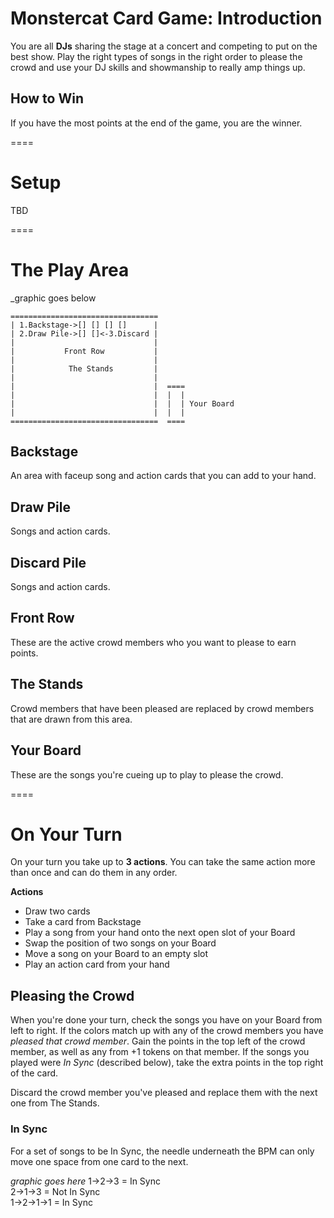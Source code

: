 # Monstercat Card Game: Introduction
You are all **DJs** sharing the stage at a concert and competing to put on the best show. Play the right types of songs in the right order to please the crowd and use your DJ skills and showmanship to really amp things up.

## How to Win
If you have the most points at the end of the game, you are the winner.

====

# Setup
TBD

====

# The Play Area

_graphic goes below

    =================================
    | 1.Backstage->[] [] [] []      |
    | 2.Draw Pile->[] []<-3.Discard |
    |                               |
    |           Front Row           |
    |                               |
    |            The Stands         |
    |                               |
    |                               |  ====
    |                               |  |  |
    |                               |  |  | Your Board
    |                               |  |  |
    =================================  ====
    

## Backstage
An area with faceup song and action cards that you can add to your hand.

## Draw Pile
Songs and action cards.

## Discard Pile
Songs and action cards.

## Front Row
These are the active crowd members who you want to please to earn points.

## The Stands
Crowd members that have been pleased are replaced by crowd members that are drawn from this area.

## Your Board
These are the songs you're cueing up to play to please the crowd.

====

# On Your Turn
On your turn you take up to **3 actions**. You can take the same action more than once and can do them in any order.

**Actions**
 - Draw two cards
 - Take a card from Backstage
 - Play a song from your hand onto the next open slot of your Board
 - Swap the position of two songs on your Board
 - Move a song on your Board to an empty slot
 - Play an action card from your hand
 
## Pleasing the Crowd
When you're done your turn, check the songs you have on your Board from left to right. If the colors match up with any of the crowd members you have *pleased that crowd member*. Gain the points in the top left of the crowd member, as well as any from +1 tokens on that member. If the songs you played were *In Sync* (described below), take the extra points in the top right of the card.

Discard the crowd member you've pleased and replace them with the next one from The Stands.

### In Sync
For a set of songs to be In Sync, the needle underneath the BPM can only move one space from one card to the next.

_graphic goes here_
    1->2->3    = In Sync  
    2->1->3    = Not In Sync  
    1->2->1->1 = In Sync
